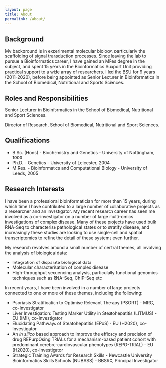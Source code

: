 ```yaml
---
layout: page
title: About
permalink: /about/
---
```


## Background
My background is in experimental molecular biology, particularly the scaffolding of signal transduction processes. Since leaving the lab to pursue a Bioinformatics career, I have gained an MRes degree in the subject, and spent 15 years in the Bioinformatics Support Unit providing practical support to a wide array of researchers. I led the BSU for 9 years (2011-2020), before being appointed as Senior Lecturer in Bioinformatics in the School of Biomedical, Nutritional and Sports Sciences.

## Roles and Responsibilities
Senior Lecturer in Bioinformatics in the School of Biomedical, Nutritional and Sport Sciences.

Director of Research, School of Biomedical, Nutritional and Sport Sciences.

## Qualifications
* B.Sc. (Hons) - Biochemistry and Genetics - University of Nottingham, 1999
* Ph.D. - Genetics - University of Leicester, 2004
* M.Res. - Bioinformatics and Computational Biology - University of Leeds, 2005

## Research Interests
I have been a professional bioinformatician for more than 15 years, during which time I have contributed to a large number of collaborative projects as a researcher and an investigator. My recent research career has seen me involved as a co-investigator on a number of large multi-omics investigations of complex disease. Many of these projects have used bulk RNA-Seq to characterise pathological states or to stratify disease, and increasingly these studies are looking to use single-cell and spatial transcriptomics to refine the detail of these systems even further.

My research revolves around a small number of central themes, all involving the analysis of biological data:

* Integration of disparate biological data
* Molecular characterisation of complex disease
* High-throughput sequencing analysis, particulatly functional genomics techniques such as RNA-Seq, ChIP-Seq etc

In recent years, I have been involved in a number of large projects connected to one or more of these themes, including the following:

* Psoriasis Stratification to Optimise Relevant Therapy (PSORT) - MRC, co-Investigator
* Liver Investigation: Testing Marker Utility in Steatohepatitis (LITMUS) - EU (IMI), co-Investigator
* Elucidating Pathways of Steatohepatitis (EPoS) - EU (H2020), co-Investigator
* An _in silico_ based approach to improve the efficacy and precision of drug REPurpOsing TRIALs for a mechanism-based patient cohort with predominant cerebro-cardiovascular phenotypes (REPO-TRIAL) - EU (H2020), co-Investigator
* Strategic Training Awards for Research Skills - Newcastle University Bioinformatics Skills Schools (NUBASS) - BBSRC, Principal Investigator
